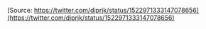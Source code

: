 [Source: https://twitter.com/diprjk/status/1522971333147078656](https://twitter.com/diprjk/status/1522971333147078656)